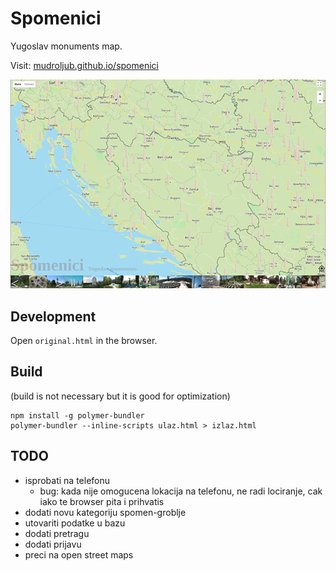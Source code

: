 # Spomenici

Yugoslav monuments map.

Visit: [mudroljub.github.io/spomenici](https://mudroljub.github.io/spomenici/)

[![](screen.png)](https://mudroljub.github.io/spomenici/)

## Development

Open `original.html` in the browser.

## Build

(build is not necessary but it is good for optimization)

```
npm install -g polymer-bundler
polymer-bundler --inline-scripts ulaz.html > izlaz.html
```

## TODO

- isprobati na telefonu
  - bug: kada nije omogucena lokacija na telefonu, ne radi lociranje, cak iako te browser pita i prihvatis
- dodati novu kategoriju spomen-groblje  
- utovariti podatke u bazu
- dodati pretragu
- dodati prijavu
- preci na open street maps
